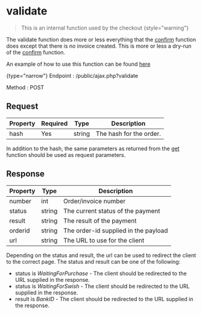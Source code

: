 # validate

<include from="Snippets-CheckoutAPI.md" element-id="snippet-header" />

> This is an internal function used by the checkout
{style="warning"}

The validate function does more or less everything that the [confirm](confirm.md) function does except that there is no invoice created. This is more or less a dry-run of the [confirm](confirm.md) function.

An example of how to use this function can be found [here](CheckoutAPI-Example-validate.md)

{type="narrow"}
Endpoint
: /public/ajax.php?validate

Method
: POST

## Request

| Property    | Required | Type   | Description             |
|-------------|----------|--------|-------------------------|
| hash        | Yes      | string | The hash for the order. |

In addition to the hash, the same parameters as returned from the [get](get.md) function should be used as request parameters.

## Response

| Property | Type   | Description                          |
|----------|--------|--------------------------------------|
| number   | int    | Order/invoice number                 |
| status   | string | The current status of the payment    |
| result   | string | The result of the payment            |
| orderid  | string | The order-id supplied in the payload |
| url      | string | The URL to use for the client        |

Depending on the status and result, the url can be used to redirect the client to the correct page. The status and result can be one of the following:
- status is *WaitingForPurchase* - The client should be redirected to the URL supplied in the response.
- status is *WaitingForSwish* - The client should be redirected to the URL supplied in the response.
- result is *BankID* - The client should be redirected to the URL supplied in the response.